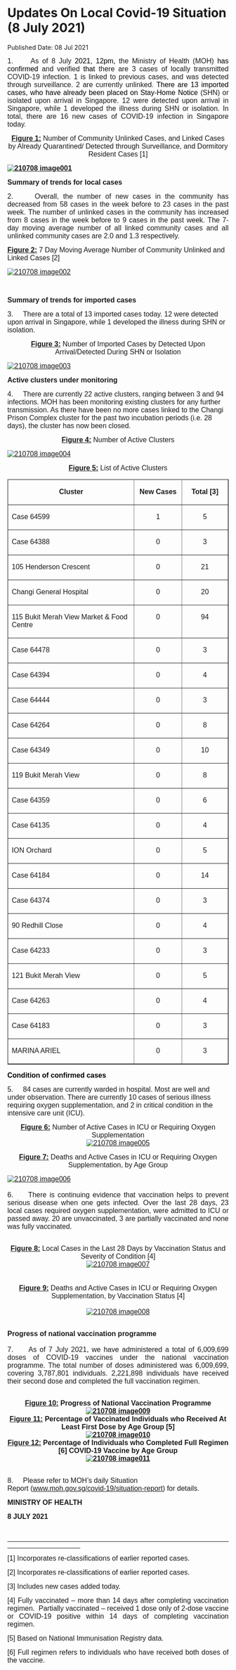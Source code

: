 <html>
    <meta http-equiv="Content-Type" content="text/html; charset=utf-8"/>
    <meta charset="utf-8"/>
    <title>Updates On Local Covid-19 Situation (8 July 2021)</title>
    <body><h1>Updates On Local Covid-19 Situation (8 July 2021)</h1>
    <p>Published Date: 08 Jul 2021</p> <p style="text-align: justify;"><span style="font-size: 16px; font-family: Arial;">1.&nbsp; &nbsp; &nbsp;As of 8 July<span style="color: black;"> 2021, 12pm, </span>the Ministry of Health (MOH) </span><span style="font-size: 16px; font-family: Arial;"><span style="color: black;">has confirmed </span></span><span style="font-size: 16px; font-family: Arial;">and verified </span><span style="font-size: 16px; font-family: Arial;"><span style="color: black;">that </span></span><span style="font-size: 16px; font-family: Arial;">there are 3 </span><span style="font-size: 16px; font-family: Arial;">cases of locally transmitted COVID-19 infection. 1 is </span><span style="font-size: 16px; font-family: Arial;"><span class="bumpedfont15">linked to previous cases, and was detected through surveillance. 2 are currently unlinked. </span></span><span style="font-size: 16px; font-family: Arial;"><span style="color: black;">There are 13 imported cases, who have already been placed on Stay-Home Notice </span></span><span style="font-size: 16px; font-family: Arial;">(SHN) or isolated upon arrival in Singapore. </span><span style="font-size: 16px; font-family: Arial;">12 were detected upon arrival in Singapore, while 1 developed the illness during SHN or isolation. In total, there are 16 new cases of COVID-19 infection in Singapore today.</span></p> <p align="center" style="text-align: center;"><span style="font-size: 16px; font-family: Arial;"><strong><u>Figure 1:</u></strong></span><span style="font-size: 16px; font-family: Arial;"> Number of Community Unlinked Cases, and Linked Cases by Already Quarantined/ Detected through Surveillance, and Dormitory Resident Cases [1]</span></p> <p style="margin-left: 0in; text-align: justify;"><span style="font-size: 16px; font-family: Arial;"><span> </span></span></p> <p style="margin-left: 0in; text-align: justify;"><span style="font-size: 16px; font-family: Arial;"><strong><a href="/images/librariesprovider5/covid-19-chart-(pr)/210708-image001.png?sfvrsn=4ee4096c_0"><img src="/images/librariesprovider5/covid-19-chart-(pr)/210708-image001.png?sfvrsn=4ee4096c_0" data-displaymode="Original" alt="210708 image001" title="210708 image001" data-openoriginalimageonclick="true"></a></strong></span></p> <p style="margin-left: 0in; text-align: justify;"><span style="font-size: 16px; font-family: Arial;"><strong>Summary of trends for local cases</strong><br></span></p> <p style="margin-left: 0in; text-align: justify;"><span style="font-size: 16px; font-family: Arial;">2.&nbsp; &nbsp; &nbsp;</span><span style="text-align: left; font-size: 16px; font-family: Arial;">Overall, </span><span style="text-align: left; font-size: 16px; font-family: Arial;">the number of new cases in the community has decreased from 58 cases in the week before to 23 cases in the past week. The number of unlinked cases in the community has increased from 8 cases in the week before to 9 cases in the past week.&nbsp;The 7-day moving average number of all linked community cases and all unlinked community cases are 2.0 and 1.3 respectively.</span></p><p><p><span style="font-size: 16px; font-family: Arial;"><strong><u>Figure 2:</u></strong> 7 Day Moving Average Number of Community Unlinked and Linked Cases [2]<br></span></p><p><span style="font-size: 16px; font-family: Arial;"><a href="/images/librariesprovider5/covid-19-chart-(pr)/210708-image002.png?sfvrsn=c5e01eb2_0"><img src="/images/librariesprovider5/covid-19-chart-(pr)/210708-image002.png?sfvrsn=c5e01eb2_0" data-displaymode="Original" alt="210708 image002" title="210708 image002" data-openoriginalimageonclick="true"></a></span></p><p><span style="font-size: 16px; font-family: Arial;">&nbsp;</span></p><p><span style="font-size: 16px; font-family: Arial;"><strong>Summary of trends for imported cases</strong><br></span></p><p><span style="font-size: 16px; font-family: Arial;">3.&nbsp; &nbsp; &nbsp;</span><span style="font-size: 16px; font-family: Arial;">There are a total of 13 imported cases today. </span><span style="font-size: 16px; font-family: Arial;">12 were detected upon arrival in Singapore, while 1 developed the illness during SHN or isolation</span><span style="font-size: 16px; font-family: Arial;">.</span></p></p><p><p style="text-align: center;"><span style="font-size: 16px; font-family: Arial;"><strong><u>Figure 3:</u></strong> Number of Imported Cases by Detected Upon Arrival/Detected During SHN or Isolation</span></p><p><span style="font-size: 16px; font-family: Arial;"><a href="/images/librariesprovider5/covid-19-chart-(pr)/210708-image003.png?sfvrsn=cec4f72e_0"><img src="/images/librariesprovider5/covid-19-chart-(pr)/210708-image003.png?sfvrsn=cec4f72e_0" data-displaymode="Original" alt="210708 image003" title="210708 image003" data-openoriginalimageonclick="true"></a></span></p><p><span style="font-size: 16px; font-family: Arial;"></span><strong style="font-family: Arial; font-size: 16px;">Active clusters under monitoring</strong></p><p><span style="font-size: 16px; font-family: Arial;"><span><span>4.&nbsp; &nbsp; &nbsp;</span></span></span><span style="font-size: 16px; font-family: Arial;">There are currently 22 active clusters, ranging between 3 and 94 infections. MOH has been monitoring existing clusters for any further transmission. As there have been no more cases linked to the Changi Prison Complex cluster for the past two incubation periods (i.e. 28 days), the cluster has now been closed.</span></p></p><p><p style="text-align: center;"><span style="font-size: 16px; font-family: Arial;"><strong><u>Figure 4:</u></strong> Number of Active Clusters<br></span></p><p><span style="font-size: 16px; font-family: Arial;"><a href="/images/librariesprovider5/covid-19-chart-(pr)/210708-image004.png?sfvrsn=4a81fb16_0"><img src="/images/librariesprovider5/covid-19-chart-(pr)/210708-image004.png?sfvrsn=4a81fb16_0" data-displaymode="Original" alt="210708 image004" title="210708 image004" data-openoriginalimageonclick="true"></a></span></p><p style="text-align: center;"><span style="font-size: 16px; font-family: Arial;"><strong><u>Figure 5:</u></strong> List of Active Clusters<br></span></p><table border="1" cellspacing="0" cellpadding="0"> <thead> <tr> <td width="372" valign="top"> <p align="center"><span style="font-size: 16px; font-family: Arial;"><strong>Cluster</strong></span></p> </td> <td width="115" valign="top"> <p align="center"><span style="font-size: 16px; font-family: Arial;"><strong>New Cases</strong></span></p> </td> <td width="115" valign="top"> <p align="center"><span style="font-size: 16px; font-family: Arial;"><strong>Total [3]</strong></span></p> </td> </tr> </thead> <tbody><tr> <td width="372"> <p><span style="font-size: 16px; font-family: Arial;">Case 64599 </span></p> </td> <td width="115" valign="top"> <p align="center"><span style="font-size: 16px; font-family: Arial;">1</span></p> </td> <td width="115" valign="top"> <p align="center"><span style="font-size: 16px; font-family: Arial;">5</span></p> </td> </tr> <tr> <td width="372"> <p><span style="font-size: 16px; font-family: Arial;">Case 64388 </span></p> </td> <td width="115" valign="top"> <p align="center"><span style="font-size: 16px; font-family: Arial;">0</span></p> </td> <td width="115" valign="top"> <p align="center"><span style="font-size: 16px; font-family: Arial;">3</span></p> </td> </tr> <tr> <td width="372"> <p><span style="font-size: 16px; font-family: Arial;">105 Henderson Crescent</span></p> </td> <td width="115" valign="top"> <p align="center"><span style="font-size: 16px; font-family: Arial;">0</span></p> </td> <td width="115" valign="top"> <p align="center"><span style="font-size: 16px; font-family: Arial;">21</span></p> </td> </tr> <tr> <td width="372"> <p><span style="font-size: 16px; font-family: Arial;">Changi General Hospital</span></p> </td> <td width="115" valign="top"> <p align="center"><span style="font-size: 16px; font-family: Arial;">0</span></p> </td> <td width="115" valign="top"> <p align="center"><span style="font-size: 16px; font-family: Arial;">20</span></p> </td> </tr> <tr> <td width="372"> <p><span style="font-size: 16px; font-family: Arial;">115 Bukit Merah View Market &amp; Food Centre</span></p> </td> <td width="115" valign="top"> <p align="center"><span style="font-size: 16px; font-family: Arial;">0</span></p> </td> <td width="115" valign="top"> <p align="center"><span style="font-size: 16px; font-family: Arial;">94</span></p> </td> </tr> <tr> <td width="372"> <p><span style="font-size: 16px; font-family: Arial;">Case 64478</span></p> </td> <td width="115" valign="top"> <p align="center"><span style="font-size: 16px; font-family: Arial;">0</span></p> </td> <td width="115" valign="top"> <p align="center"><span style="font-size: 16px; font-family: Arial;">3</span></p> </td> </tr> <tr> <td width="372"> <p><span style="font-size: 16px; font-family: Arial;">Case 64394</span></p> </td> <td width="115" valign="top"> <p align="center"><span style="font-size: 16px; font-family: Arial;">0</span></p> </td> <td width="115" valign="top"> <p align="center"><span style="font-size: 16px; font-family: Arial;">4</span></p> </td> </tr> <tr> <td width="372"> <p><span style="font-size: 16px; font-family: Arial;">Case 64444</span></p> </td> <td width="115" valign="top"> <p align="center"><span style="font-size: 16px; font-family: Arial;">0</span></p> </td> <td width="115" valign="top"> <p align="center"><span style="font-size: 16px; font-family: Arial;">3</span></p> </td> </tr> <tr> <td width="372"> <p><span style="font-size: 16px; font-family: Arial;">Case 64264</span></p> </td> <td width="115" valign="top"> <p align="center"><span style="font-size: 16px; font-family: Arial;">0</span></p> </td> <td width="115" valign="top"> <p align="center"><span style="font-size: 16px; font-family: Arial;">8</span></p> </td> </tr> <tr> <td width="372"> <p><span style="font-size: 16px; font-family: Arial;">Case 64349</span></p> </td> <td width="115" valign="top"> <p align="center"><span style="font-size: 16px; font-family: Arial;">0</span></p> </td> <td width="115" valign="top"> <p align="center"><span style="font-size: 16px; font-family: Arial;">10</span></p> </td> </tr> <tr> <td width="372"> <p><span style="font-size: 16px; font-family: Arial;">119 Bukit Merah View</span></p> </td> <td width="115" valign="top"> <p align="center"><span style="font-size: 16px; font-family: Arial;">0</span></p> </td> <td width="115" valign="top"> <p align="center"><span style="font-size: 16px; font-family: Arial;">8</span></p> </td> </tr> <tr> <td width="372"> <p><span style="font-size: 16px; font-family: Arial;">Case 64359</span></p> </td> <td width="115" valign="top"> <p align="center"><span style="font-size: 16px; font-family: Arial;">0</span></p> </td> <td width="115" valign="top"> <p align="center"><span style="font-size: 16px; font-family: Arial;">6</span></p> </td> </tr> <tr> <td width="372"> <p><span style="font-size: 16px; font-family: Arial;">Case 64135</span></p> </td> <td width="115" valign="top"> <p align="center"><span style="font-size: 16px; font-family: Arial;">0</span></p> </td> <td width="115" valign="top"> <p align="center"><span style="font-size: 16px; font-family: Arial;">4</span></p> </td> </tr> <tr> <td width="372"> <p><span style="font-size: 16px; font-family: Arial;">ION Orchard</span></p> </td> <td width="115" valign="top"> <p align="center"><span style="font-size: 16px; font-family: Arial;">0</span></p> </td> <td width="115" valign="top"> <p align="center"><span style="font-size: 16px; font-family: Arial;">5</span></p> </td> </tr> <tr> <td width="372"> <p><span style="font-size: 16px; font-family: Arial;">Case 64184</span></p> </td> <td width="115" valign="top"> <p align="center"><span style="font-size: 16px; font-family: Arial;">0</span></p> </td> <td width="115" valign="top"> <p align="center"><span style="font-size: 16px; font-family: Arial;">14</span></p> </td> </tr> <tr> <td width="372"> <p><span style="font-size: 16px; font-family: Arial;">Case 64374</span></p> </td> <td width="115" valign="top"> <p align="center"><span style="font-size: 16px; font-family: Arial;">0</span></p> </td> <td width="115" valign="top"> <p align="center"><span style="font-size: 16px; font-family: Arial;">3</span></p> </td> </tr> <tr> <td width="372"> <p><span style="font-size: 16px; font-family: Arial;">90 Redhill Close</span></p> </td> <td width="115" valign="top"> <p align="center"><span style="font-size: 16px; font-family: Arial;">0</span></p> </td> <td width="115" valign="top"> <p align="center"><span style="font-size: 16px; font-family: Arial;">4</span></p> </td> </tr> <tr> <td width="372"> <p><span style="font-size: 16px; font-family: Arial;">Case 64233</span></p> </td> <td width="115" valign="top"> <p align="center"><span style="font-size: 16px; font-family: Arial;">0</span></p> </td> <td width="115" valign="top"> <p align="center"><span style="font-size: 16px; font-family: Arial;">3</span></p> </td> </tr> <tr> <td width="372"> <p><span style="font-size: 16px; font-family: Arial;">121 Bukit Merah View</span></p> </td> <td width="115" valign="top"> <p align="center"><span style="font-size: 16px; font-family: Arial;">0</span></p> </td> <td width="115" valign="top"> <p align="center"><span style="font-size: 16px; font-family: Arial;">5</span></p> </td> </tr> <tr> <td width="372"> <p><span style="font-size: 16px; font-family: Arial;">Case 64263</span></p> </td> <td width="115" valign="top"> <p align="center"><span style="font-size: 16px; font-family: Arial;">0</span></p> </td> <td width="115" valign="top"> <p align="center"><span style="font-size: 16px; font-family: Arial;">4</span></p> </td> </tr> <tr> <td width="372"> <p><span style="font-size: 16px; font-family: Arial;">Case 64183</span></p> </td> <td width="115" valign="top"> <p align="center"><span style="font-size: 16px; font-family: Arial;">0</span></p> </td> <td width="115" valign="top"> <p align="center"><span style="font-size: 16px; font-family: Arial;">3</span></p> </td> </tr> <tr> <td width="372"> <p><span style="font-size: 16px; font-family: Arial;">MARINA ARIEL</span></p> </td> <td width="115" valign="top"> <p align="center"><span style="font-size: 16px; font-family: Arial;">0</span></p> </td> <td width="115" valign="top"> <p align="center"><span style="font-size: 16px; font-family: Arial;">3</span></p> </td> </tr> </tbody></table> </p><p><div><div id="ftn1"><span style="font-size: 16px; font-family: Arial;"> </span></div> </div><p><span style="font-size: 16px; font-family: Arial;"><span><span><strong><span style="color: windowtext;">Condition of confirmed cases</span></strong></span></span></span></p><p><span style="font-size: 16px; font-family: Arial;"><span><span><span>5.&nbsp; &nbsp; &nbsp;</span></span></span></span><span style="font-size: 16px; font-family: Arial;">84 cases are currently warded in hospital. Most are well and under observation. There are currently 10 cases of serious illness requiring oxygen supplementation, and 2 in critical condition in the intensive care unit (ICU).</span><span style="font-size: 16px; font-family: Arial;"></span></p></p><p><p style="text-align: center;"><span style="font-size: 16px; font-family: Arial;"><span><span><strong><u>Figure 6:</u></strong></span></span></span><span style="font-size: 16px; font-family: Arial;"><span><span><span> </span></span></span></span><span style="font-size: 16px; font-family: Arial;"><span><span>Number of Active Cases in ICU or Requiring Oxygen Supplementation<br><a href="/images/librariesprovider5/covid-19-chart-(pr)/210708-image005.png?sfvrsn=f2a09fd9_0"><img src="/images/librariesprovider5/covid-19-chart-(pr)/210708-image005.png?sfvrsn=f2a09fd9_0" data-displaymode="Original" alt="210708 image005" title="210708 image005" data-openoriginalimageonclick="true"></a></span></span></span></p><p style="text-align: center;"><span style="font-size: 16px; font-family: Arial;"><strong><u>Figure 7:</u></strong> Deaths and Active Cases in ICU or Requiring Oxygen Supplementation,&nbsp;by Age Group</span></p><p style="text-align: justify;"><span style="font-size: 16px; font-family: Arial;"><a href="/images/librariesprovider5/covid-19-chart-(pr)/210708-image0063646d2b0c8e84552a75571ec424f336c.png?sfvrsn=8fae978e_0"><img src="/images/librariesprovider5/covid-19-chart-(pr)/210708-image0063646d2b0c8e84552a75571ec424f336c.png?sfvrsn=8fae978e_0" data-displaymode="Original" alt="210708 image006" title="210708 image006" data-openoriginalimageonclick="true"></a><br><br>6.&nbsp; &nbsp; &nbsp;There is continuing evidence that vaccination helps to prevent serious disease when one gets infected. Over the last 28 days, 23 local cases required oxygen supplementation, were admitted to ICU or passed away. 20 are unvaccinated, 3 are partially vaccinated and none was fully vaccinated.<br></span></p><p style="text-align: center;"><span style="font-size: 16px; font-family: Arial;"><br><strong><u>Figure 8:</u></strong>&nbsp;Local Cases in the Last 28 Days by Vaccination Status and Severity of Condition [4]<br><a href="/images/librariesprovider5/covid-19-chart-(pr)/210708-image007f4cdef037b75405abb5f57042608dc91.png?sfvrsn=d8b8afc8_0"><img src="/images/librariesprovider5/covid-19-chart-(pr)/210708-image007f4cdef037b75405abb5f57042608dc91.png?sfvrsn=d8b8afc8_0" data-displaymode="Original" alt="210708 image007" title="210708 image007" data-openoriginalimageonclick="true"></a><br><br><br><strong><u>Figure 9:</u></strong>&nbsp;Deaths and Active Cases in ICU or Requiring Oxygen Supplementation,&nbsp;by Vaccination Status [4]<br><br><a href="/images/librariesprovider5/covid-19-chart-(pr)/210708-image0088d443141646f4ca8bec61642b37feb0c.png?sfvrsn=ff2b7de5_0"><img src="/images/librariesprovider5/covid-19-chart-(pr)/210708-image0088d443141646f4ca8bec61642b37feb0c.png?sfvrsn=ff2b7de5_0" data-displaymode="Original" alt="210708 image008" title="210708 image008" data-openoriginalimageonclick="true"></a><br><br></span></p><p style="text-align: justify;"><span style="font-size: 16px; font-family: Arial;"><strong>Progress of national vaccination programme<br><br></strong>7.&nbsp; &nbsp; &nbsp;As of 7 July 2021, we have administered a total of 6,009,699 doses of COVID-19 vaccines under the national vaccination programme. The total number of doses administered was 6,009,699, covering 3,787,801 individuals. 2,221,898 individuals have received their second dose and completed the full vaccination regimen.<strong><br><br></strong></span></p><p style="text-align: center;"><span style="font-size: 16px; font-family: Arial;"><strong><strong><u>Figure 10:</u></strong>&nbsp;Progress of National Vaccination Programme<br><a href="/images/librariesprovider5/covid-19-chart-(pr)/210708-image009.png?sfvrsn=2e835dda_0"><img src="/images/librariesprovider5/covid-19-chart-(pr)/210708-image009.png?sfvrsn=2e835dda_0" data-displaymode="Original" alt="210708 image009" title="210708 image009" data-openoriginalimageonclick="true"></a><br><strong><u>Figure 11:</u></strong>&nbsp;Percentage of Vaccinated Individuals who Received At Least First Dose by Age Group [5]<br><a href="/images/librariesprovider5/covid-19-chart-(pr)/210708-image010.png?sfvrsn=7fef9787_0"><img src="/images/librariesprovider5/covid-19-chart-(pr)/210708-image010.png?sfvrsn=7fef9787_0" data-displaymode="Original" alt="210708 image010" title="210708 image010" data-openoriginalimageonclick="true"></a><br><strong><u>Figure 12:</u></strong>&nbsp;Percentage of Individuals who Completed Full Regimen [6]&nbsp;COVID-19 Vaccine by Age Group<br><a href="/images/librariesprovider5/covid-19-chart-(pr)/210708-image011.png?sfvrsn=165b33c0_0"><img src="/images/librariesprovider5/covid-19-chart-(pr)/210708-image011.png?sfvrsn=165b33c0_0" data-displaymode="Original" alt="210708 image011" title="210708 image011" data-openoriginalimageonclick="true"></a><br><br></strong></span></p><p><span style="font-size: 16px; font-family: Arial;">8.&nbsp; &nbsp; &nbsp;Please refer to&nbsp;MOH’s daily Situation Report&nbsp;(<a href="http://www.moh.gov.sg/covid-19/situation-report">www.moh.gov.sg/covid-19/situation-report</a>) for details.</span></p></p> <div style="padding: 0in 0in 1pt; border-top: none; border-right: none; border-bottom-width: 1pt; border-bottom-style: solid; border-left: none;"> <p style="padding: 0in; border: none;"><span style="font-size: 16px; font-family: Arial;"><strong>MINISTRY OF HEALTH</strong></span></p> <p style="padding: 0in; border: none;"><span style="font-size: 16px; font-family: Arial;"><strong>8 JULY 2021</strong></span></p> <p style="padding: 0in; border: none;"><span style="font-size: 16px; font-family: Arial;"><br></span></p></div><div> <hr align="left" size="1" width="33%"> <div id="ftn1"> <p><span style="font-size: 16px; font-family: Arial;">[1] Incorporates re-classifications of earlier reported cases.</span></p> </div> <div id="ftn2"> <p><span style="font-size: 16px; font-family: Arial;">[2] Incorporates re-classifications of earlier reported cases.</span></p> </div> <div id="ftn3"> <p><span style="font-size: 16px; font-family: Arial;">[3]&nbsp;Includes new cases added today. </span></p> </div> <div id="ftn4"> <p style="text-align: justify;"><span style="font-size: 16px; font-family: Arial;">[4] Fully vaccinated – more than 14 days after completing vaccination regimen.<span>&nbsp; </span>Partially vaccinated – received 1 dose only of 2-dose vaccine or COVID-19 positive within 14 days of completing vaccination regimen.</span></p> </div> <div id="ftn5"> <p style="text-align: justify;"><span style="font-size: 16px; font-family: Arial;">[5] Based on National Immunisation Registry data. </span></p> </div> <div id="ftn6"> <p style="text-align: justify;"><span style="font-size: 16px; font-family: Arial;">[6]&nbsp;Full regimen refers to individuals who have received both doses of the vaccine.</span></p> </div> </div></body>
</html>